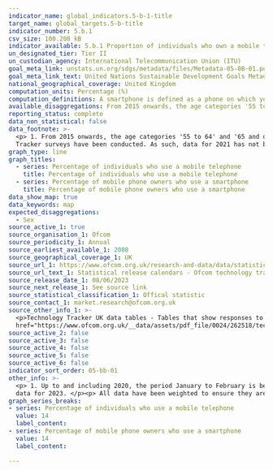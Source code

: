 ```yaml
---
indicator_name: global_indicators.5-b-1-title
target_name: global_targets.5-b-title
indicator_number: 5.b.1
csv_size: 100.208 kB
indicator_available: 5.b.1 Proportion of individuals who own a mobile telephone, by sex
un_designated_tier: Tier II
un_custodian_agency: International Telecommunication Union (ITU)
goal_meta_link: unstats.un.org/sdgs/metadata/files/Metadata-05-0B-01.pdf
goal_meta_link_text: United Nations Sustainable Development Goals Metadata (PDF 211 KB)
national_geographical_coverage: United Kingdom
computation_units: Percentage (%)
computation_definitions: A smartphone is defined as a phone on which you can easily access emails, download files and applications, as well as view websites and generally search the internet. 
available_disaggregations: From 2015 onwards, the age categories '55 to 64' and '65 and over' were combined and renamed '55 and over'.
reporting_status: complete
data_non_statistical: false
data_footnote: >-
  <p> 1. From 2015 onwards, the age categories '55 to 64' and '65 and over' were combined and renamed '55 and over'. </p><p> 2. As a result of the Covid-19 pandemic, the Ofcom Technology Tracker was not able to conduct face-to-face fieldwork in 2021, the method by which previous Technology
  Tracker surveys have been conducted. As such, data for 2021 has not been included as it is not directly comparable to other years. </p>
graph_type: line
graph_titles:
  - series: Percentage of individuals who use a mobile telephone
    title: Percentage of individuals who use a mobile telephone
  - series: Percentage of mobile phone owners who use a smartphone
    title: Percentage of mobile phone owners who use a smartphone
data_show_map: true
data_keywords: map
expected_disaggregations:
  - Sex
source_active_1: true
source_organisation_1: Ofcom
source_periodicity_1: Annual
source_earliest_available_1: 2008
source_geographical_coverage_1: UK
source_url_1: https://www.ofcom.org.uk/research-and-data/data/statistics
source_url_text_1: Statistical release calendars - Ofcom technology tracker.
source_release_date_1: 08/06/2023
source_next_release_1: See source link
source_statistical_classification_1: Offical statistic
source_contact_1: market.research@ofcom.org.uk
source_other_info_1: >-
  <p>Technology Tracker UK data tables - Tables that show responses to (i) QM1 - Is there a mobile phone in your household which is used to make and receive calls? and (ii) QM2 - Are any of the mobile phones in your household a smartphone? </p><p> Please see the <a
  href="https://www.ofcom.org.uk/__data/assets/pdf_file/0024/262518/technology-tracker-technical-report-2023.pdf">Ofcom Technology Tracker 2023 - Technical Report</a>for further methodological details.
source_active_2: false
source_active_3: false
source_active_4: false
source_active_5: false
source_active_6: false
indicator_sort_order: 05-bb-01
other_info: >-
  <p> 1. Up to and including 2020, the period January to February is being used to report annual data.</p><p> The period between 1st February and 8th May is being used to report annual data for 2022. </p><p> 3. The period between 20th January and 24th April is being used to report annual
  data for 2023. </p><p> All data have been weighted to ensure they are representative of the UK adult population. </p> Data follows the UN specification for this indicator. This indicator has been identified in collaboration with topic experts.
graph_series_breaks: 
- series: Percentage of individuals who use a mobile telephone
  value: 14
  label_content:
- series: Percentage of mobile phone owners who use a smartphone
  value: 14
  label_content:

---
```

